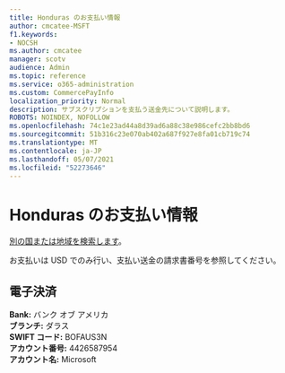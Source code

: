 ```yaml
---
title: Honduras のお支払い情報
author: cmcatee-MSFT
f1.keywords:
- NOCSH
ms.author: cmcatee
manager: scotv
audience: Admin
ms.topic: reference
ms.service: o365-administration
ms.custom: CommercePayInfo
localization_priority: Normal
description: サブスクリプションを支払う送金先について説明します。
ROBOTS: NOINDEX, NOFOLLOW
ms.openlocfilehash: 74c1e23ad44a8d39ad6a88c38e986cefc2bb8bd6
ms.sourcegitcommit: 51b316c23e070ab402a687f927e8fa01cb719c74
ms.translationtype: MT
ms.contentlocale: ja-JP
ms.lasthandoff: 05/07/2021
ms.locfileid: "52273646"
---
```

# <a name="payment-information-for-honduras"></a>Honduras のお支払い情報

[別の国または地域を検索します](../billing-and-payments/pay-for-your-subscription.md)。

お支払いは USD でのみ行い、支払い送金の請求書番号を参照してください。

## <a name="electronic-funds-transfer"></a>電子決済

**Bank:** バンク オブ アメリカ  
**ブランチ:** ダラス  
**SWIFT コード:** BOFAUS3N  
**アカウント番号:** 4426587954  
**アカウント名:** Microsoft   
